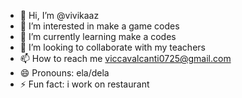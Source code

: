 - 👋 Hi, I’m @vivikaaz
- 👀 I’m interested in make a game codes
- 🌱 I’m currently learning make a codes
- 💞️ I’m looking to collaborate with my teachers
- 📫 How to reach me viccavalcanti0725@gmail.com
- 😄 Pronouns: ela/dela
- ⚡ Fun fact: i work on restaurant

<!---
vivikaaz/vivikaaz is a ✨ special ✨ repository because its `README.md` (this file) appears on your GitHub profile.
You can click the Preview link to take a look at your changes.
--->
